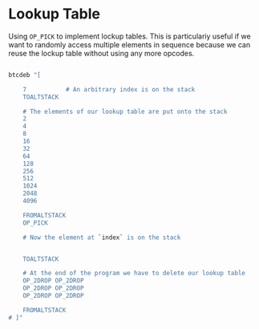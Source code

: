# Lookup Table

Using `OP_PICK` to implement lockup tables. This is particulariy useful if we want to randomly access multiple elements in sequence because we can reuse the lockup table without using any more opcodes.

```sh

btcdeb "[ 

	7			# An arbitrary index is on the stack
	TOALTSTACK

	# The elements of our lookup table are put onto the stack
	2
	4
	8
	16
	32
	64
	128
	256
	512
	1024
	2048
	4096

	FROMALTSTACK
	OP_PICK

	# Now the element at `index` is on the stack


	TOALTSTACK

	# At the end of the program we have to delete our lookup table
	OP_2DROP OP_2DROP
	OP_2DROP OP_2DROP
	OP_2DROP OP_2DROP

	FROMALTSTACK
# ]"
```
